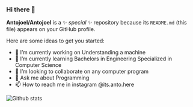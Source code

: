 ### Hi there 👋


**Antojoel/Antojoel** is a ✨ _special_ ✨ repository because its `README.md` (this file) appears on your GitHub profile.

Here are some ideas to get you started:

- 🔭 I’m currently working on Understanding a machine 
- 🌱 I’m currently learning Bachelors in Engineering Specialized in Computer Science
- 👯 I’m looking to collaborate on any computer program
- 💬 Ask me about Programming
- 📫 How to reach me in instagram @its.anto.here
<!-- - 😄 Pronouns: ...
- ⚡ Fun fact: ... -->

![Github stats](https://github-readme-stats.vercel.app/api?username=yourusername&theme=highcontrast&show_icons=true&count_private=true)
